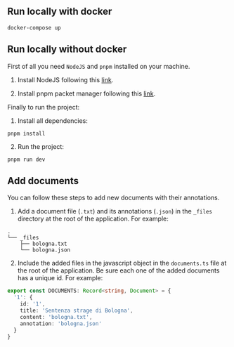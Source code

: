 ## Run locally with docker

```
docker-compose up
```

## Run locally without docker

First of all you need `NodeJS` and `pnpm` installed on your machine.

1. Install NodeJS following this [link](https://nodejs.org/it/download/).

2. Install pnpm packet manager following this [link](https://pnpm.io/it/installation).

Finally to run the project:

1. Install all dependencies:

```
pnpm install
```

2. Run the project:

```
pnpm run dev
```


## Add documents
You can follow these steps to add new documents with their annotations.

1. Add a document file (`.txt`) and its annotations (`.json`) in the `_files` directory at the root of the application.
For example:

```
.
└── _files
    ├── bologna.txt
    └── bologna.json
```
2. Include the added files in the javascript object in the `documents.ts` file at the root of the application. Be sure each one of the added documents has a unique id.
For example:

```ts
export const DOCUMENTS: Record<string, Document> = {
  '1': {
    id: '1',
    title: 'Sentenza strage di Bologna',
    content: 'bologna.txt',
    annotation: 'bologna.json'
  }
}
```

